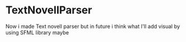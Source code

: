 # TextNovellParser
Now i made Text novell parser but in future i think what I'll add visual by using SFML library maybe 
